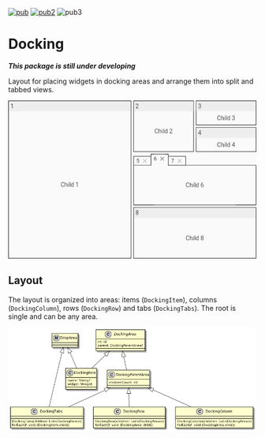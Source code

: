 [![pub](https://img.shields.io/pub/v/docking.svg)](https://pub.dev/packages/docking)  [![pub2](https://img.shields.io/badge/Flutter-%E2%9D%A4-red)](https://flutter.dev/) ![pub3](https://img.shields.io/badge/final%20version-as%20soon%20as%20possible-blue)

# Docking

__*This package is still under developing*__

Layout for placing widgets in docking areas and arrange them into split and tabbed views.

![](https://raw.githubusercontent.com/caduandrade/images/main/docking/docking_v1.png)

## Layout

The layout is organized into areas: items (`DockingItem`), columns (`DockingColumn`), rows (`DockingRow`) and tabs (`DockingTabs`).
The root is single and can be any area.

![](https://raw.githubusercontent.com/caduandrade/images/main/docking/docking_layout_uml_v1.png)

